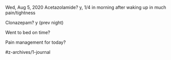 Wed, Aug 5, 2020
Acetazolamide? y, 1/4 in morning after waking up in much pain/tightness

Clonazepam? y
(prev night)

Went to bed on time? 

Pain management for today?



#z-archives/1-journal